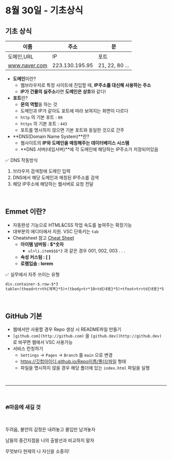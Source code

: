 # 8월 30일 - 기초상식

## 기초 상식

| 이름          | 주소           | 문           |
| ------------- | -------------- | ------------ |
| 도메인,URL    | IP             | 포트         |
| www.naver.com | 223.130.195.95 | 21, 22, 80 … |

- **도메인**이란?
  - 웹브라우저로 특정 사이트에 진입할 때, **IP주소를 대신해 사용하는 주소**
  - **IP가 건물의 실주소**라면 **도메인은 상호**와 같다!
- **포트**란?
  - **문의 역할**을 하는 것
  - 도메인과 IP가 같아도 포트에 따라 보여지는 화면이 다르다
  - `http` 의 기본 포트 : `80`
  - `https` 의 기본 포트 : `443`
  - 포트를 명시하지 않으면 기본 포트와 동일한 것으로 간주
- **DNS(Domain Name System)**란?
  - 웹사이트의 **IP와 도메인을 매칭해주는 데이터베이스 시스템**
  - **DNS 서버(네임서버)**에 각 도메인에 해당하는 IP주소가 저장되어있음

✅ DNS 작동방식

1. 브라우저 검색창에 도메인 입력
2. DNS에서 해당 도메인과 매칭된 IP주소를 검색
3. 해당 IP주소에 해당하는 웹서버로 요청 전달

<br>

## Emmet 이란?

- 자동완성 기능으로 HTML&CSS 작업 속도를 높여주는 확장기능
- 대부분의 에디터에서 지원. VSC 단축키는 `tab`
- Cheatsheet 참고
  [Cheat Sheet](https://docs.emmet.io/cheat-sheet/)
  - **아이템 넘버링 : $\*숫자**
    - `ul>li.item$$$*3` 과 같은 경우 001, 002, 003 . . .
  - **속성 커스텀 : [ ]**
  - **로렘입숨 : lorem**

✅ 실무에서 자주 쓰이는 유형

```html
div.container-$.row-$*3
table>(thead>tr>th{제목}*5)+(tbody>tr*10>td{내용}*5)+tfoot>tr>td{내용}*5
```

<br>

## GitHub 기본

- 웹에서만 사용할 경우 Repo 생성 시 README파일 만들기
- `[github.com](http://github.com)` 을 `[github.dev](http://github.dev)` 로 바꾸면 웹에서 VSC 사용가능
- 서비스 런칭하기
  - `Settings` → `Pages` → `Branch` 를 `main` 으로 변경
  - https://깃헙아이디.github.io/Repo이름/폴더/파일 형태
  - 파일을 명시하지 않을 경우 해당 폴더에 있는 `index.html` 파일을 실행

<br>

---

<br>

### 🔥마음에 새길 것

<br>

두려움, 불안의 감정은 내려놓고 몰입만 남겨놓자

남들의 중간지점을 나의 출발선과 비교하지 말자

무엇보다 현재의 나 자신을 소중히!
